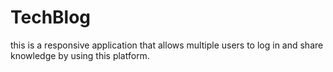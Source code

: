 # TechBlog
this is a responsive application that allows multiple users to log in and share knowledge by using this platform.
